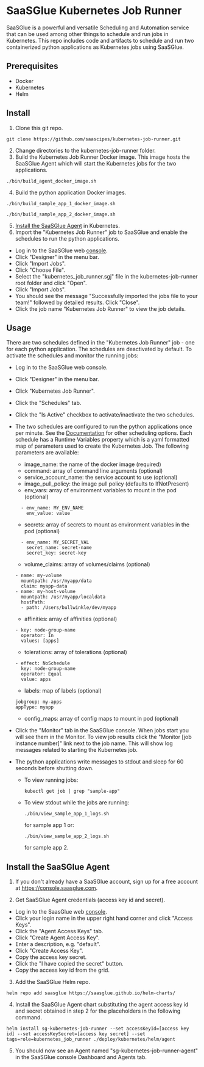 # SaaSGlue Kubernetes Job Runner
SaaSGlue is a powerful and versatile Scheduling and Automation service that can be used among other things to schedule and run jobs in Kubernetes. This repo includes code and artifacts to schedule and run two containerized python applications as Kubernetes jobs using SaaSGlue.
<br />

## Prerequisites
- Docker
- Kubernetes
- Helm

## Install
1. Clone this git repo.
  ```
  git clone https://github.com/saascipes/kubernetes-job-runner.git
  ```
2. Change directories to the kubernetes-job-runner folder.
3. Build the Kubernetes Job Runner Docker image. This image hosts the SaaSGlue Agent which will start the Kubernetes jobs for the two applications.
  ```
  ./bin/build_agent_docker_image.sh
  ```
4. Build the python application Docker images.
  ```
  ./bin/build_sample_app_1_docker_image.sh
  ```
  ```
  ./bin/build_sample_app_2_docker_image.sh
  ```
5. [Install the SaaSGlue Agent](#install-the-saasglue-agent) in Kubernetes.
6. Import the "Kubernetes Job Runner" job to SaaSGlue and enable the schedules to run the python applications.
- Log in to the SaaSGlue web [console](https://console.saasglue.com).
- Click "Designer" in the menu bar.
- Click "Import Jobs".
- Click "Choose File".
- Select the "kubernetes_job_runner.sgj" file in the kubernetes-job-runner root folder and click "Open".
- Click "Import Jobs".
- You should see the message "Successfully imported the jobs file to your team!" followed by detailed results. Click "Close".
- Click the job name "Kubernetes Job Runner" to view the job details.

## Usage
There are two schedules defined in the "Kubernetes Job Runner" job - one for each python application. The schedules are deactivated by default. To activate the schedules and monitor the running jobs:
- Log in to the SaaSGlue web console.
- Click "Designer" in the menu bar.
- Click "Kubernetes Job Runner".
- Click the "Schedules" tab.
- Click the "Is Active" checkbox to activate/inactivate the two schedules.
- The two schedules are configured to run the python applications once per minute. See the [Documentation](https://saasglue.com/docs#job-schedule) for other scheduling options. Each schedule has a Runtime Variables property which is a yaml formatted map of parameters used to create the Kubernetes Job. The following parameters are available:

  - image_name: the name of the docker image (required)
  - command: array of command line arguments (optional)
  - service_account_name: the service account to use (optional)
  - image_pull_policy: the image pull policy (defaults to IfNotPresent)
  - env_vars: array of environment variables to mount in the pod (optional)<br/>
  ```
    - env_name: MY_ENV_NAME
      env_value: value
  ```
  - secrets: array of secrets to mount as environment variables in the pod (optional)<br/>
  ```
    - env_name: MY_SECRET_VAL
      secret_name: secret-name
      secret_key: secret-key
  ```
  - volume_claims: array of volumes/claims (optional)<br/>
  ```
  - name: my-volume
    mountpath: /usr/myapp/data
    claim: myapp-data
  - name: my-host-volume
    mountpath: /usr/myapp/localdata
    hostPath:
    - path: /Users/bullwinkle/dev/myapp
  ```
  - affinities: array of affinities (optional)<br/>
  ```
  - key: node-group-name
    operator: In
    values: [apps]
  ```
  - tolerations: array of tolerations (optional)<br/>
  ```
  - effect: NoSchedule
    key: node-group-name
    operator: Equal
    value: apps
  ```
  - labels: map of labels (optional)<br/>
  ```
  jobgroup: my-apps
  appType: myapp
  ```
  - config_maps: array of config maps to mount in pod (optional)

- Click the "Monitor" tab in the SaaSGlue console. When jobs start you will see them in the Monitor. To view job results click the "Monitor [job instance number]" link next to the job name. This will show log messages related to starting the Kubernetes job.
- The python applications write messages to stdout and sleep for 60 seconds before shutting down.
  - To view running jobs:
    ```
    kubectl get job | grep "sample-app"
    ```
  - To view stdout while the jobs are running: 
    ```
    ./bin/view_sample_app_1_logs.sh
    ```
    for sample app 1 or:
    ```
    ./bin/view_sample_app_2_logs.sh
    ```
    for sample app 2.

## Install the SaaSGlue Agent
1. If you don't already have a SaaSGlue account, sign up for a free account at https://console.saasglue.com.

2. Get SaaSGlue Agent credentials (access key id and secret).
- Log in to the SaasGlue web [console](https://console.saasglue.com).
- Click your login name in the upper right hand corner and click "Access Keys".
- Click the "Agent Access Keys" tab.
- Click "Create Agent Access Key".
- Enter a description, e.g. "default".
- Click "Create Access Key".
- Copy the access key secret.
- Click the "I have copied the secret" button.
- Copy the access key id from the grid.
3. Add the SaaSGlue Helm repo.
  ```
  helm repo add saasglue https://saasglue.github.io/helm-charts/
  ```
4. Install the SaaSGlue Agent chart substituting the agent access key id and secret obtained in step 2 for the placeholders in the following command.
  ```
  helm install sg-kubernetes-job-runner --set accessKeyId=[access key id] --set accessKeySecret=[access key secret] --set tags=role=kubernetes_job_runner ./deploy/kubernetes/helm/agent
  ```
5. You should now see an Agent named "sg-kubernetes-job-runner-agent" in the SaaSGlue console Dashboard and Agents tab.
